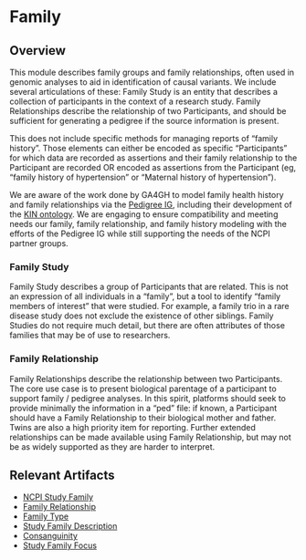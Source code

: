 # Family

## Overview
This module describes family groups and family relationships, often used in genomic analyses to aid in identification of causal variants. We include several articulations of these: Family Study is an entity that describes a collection of participants in the context of a research study. Family Relationships describe the relationship of two Participants, and should be sufficient for generating a pedigree if the source information is present.

This does not include specific methods for managing reports of “family history”. Those elements can either be encoded as specific “Participants” for which data are recorded as assertions and their family relationship to the Participant are recorded OR encoded as assertions from the Participant (eg, “family history of hypertension” or “Maternal history of hypertension”).

We are aware of the work done by GA4GH to model family health history and family relationships via the [Pedigree IG](https://github.com/ga4gh/pedigree-fhir-ig), including their development of the [KIN ontology](https://github.com/ga4gh/pedigree_family_history_terminology). We are engaging to ensure compatibility and meeting needs our family, family relationship, and family history modeling with the efforts of the Pedigree IG while still supporting the needs of the NCPI partner groups.

### Family Study
Family Study describes a group of Participants that are related. This is not an expression of all individuals in a “family”, but a tool to identify “family members of interest” that were studied. For example, a family trio in a rare disease study does not exclude the existence of other siblings. Family Studies do not require much detail, but there are often attributes of those families that may be of use to researchers.

### Family Relationship
Family Relationships describe the relationship between two Participants. The core use case is to present biological parentage of a participant to support family / pedigree analyses. In this spirit, platforms should seek to provide minimally the information in a “ped” file: if known, a Participant should have a Family Relationship to their biological mother and father. Twins are also a high priority item for reporting. Further extended relationships can be made available using Family Relationship, but may not be as widely supported as they are harder to interpret.


## Relevant Artifacts
- [NCPI Study Family](StructureDefinition-ncpi-study-family.html)
- [Family Relationship](StructureDefinition-ncpi-family-relationship.html)
- [Family Type](StructureDefinition-family-type.html)
- [Study Family Description](StructureDefinition-description.html)
- [Consanguinity](StructureDefinition-consanguinity.html)
- [Study Family Focus](StructureDefinition-study-family-focus.html)